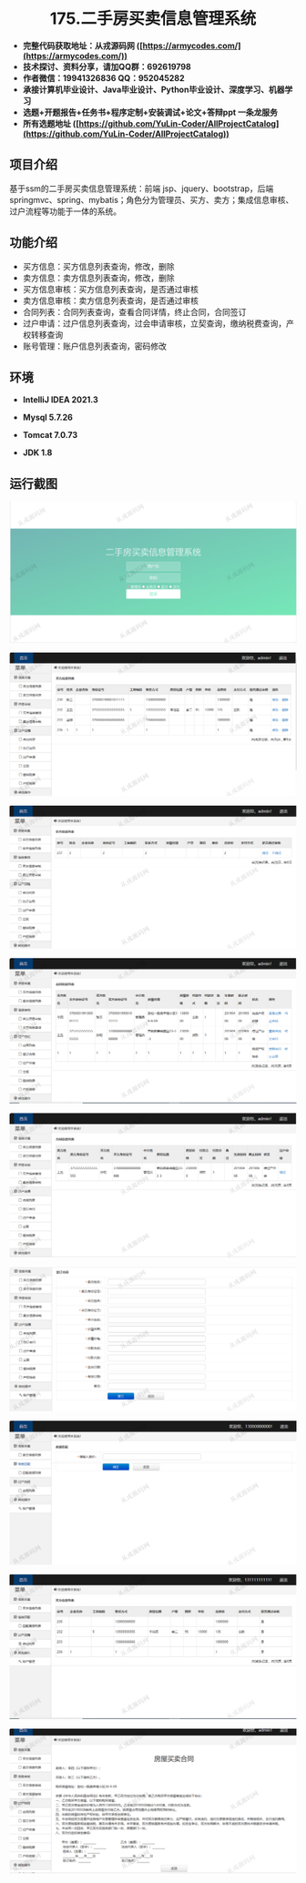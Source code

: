 <p><h1 align="center">175.二手房买卖信息管理系统</h1></p>

- <b>完整代码获取地址：从戎源码网 ([https://armycodes.com/](https://armycodes.com/))</b>
- <b>技术探讨、资料分享，请加QQ群：692619798</b> 
- <b>作者微信：19941326836  QQ：952045282</b> 
- <b>承接计算机毕业设计、Java毕业设计、Python毕业设计、深度学习、机器学习</b>
- <b>选题+开题报告+任务书+程序定制+安装调试+论文+答辩ppt 一条龙服务</b>
- <b>所有选题地址 ([https://github.com/YuLin-Coder/AllProjectCatalog](https://github.com/YuLin-Coder/AllProjectCatalog)) </b>

## 项目介绍
基于ssm的二手房买卖信息管理系统：前端 jsp、jquery、bootstrap，后端 springmvc、spring、mybatis；角色分为管理员、买方、卖方；集成信息审核、过户流程等功能于一体的系统。

## 功能介绍

- 买方信息：买方信息列表查询，修改，删除
- 卖方信息：卖方信息列表查询，修改，删除
- 买方信息审核：买方信息列表查询，是否通过审核
- 卖方信息审核：卖方信息列表查询，是否通过审核
- 合同列表：合同列表查询，查看合同详情，终止合同，合同签订
- 过户申请：过户信息列表查询，过会申请审核，立契查询，缴纳税费查询，产权转移查询
- 账号管理：账户信息列表查询，密码修改

## 环境

- <b>IntelliJ IDEA 2021.3</b>

- <b>Mysql 5.7.26</b>

- <b>Tomcat 7.0.73</b>

- <b>JDK 1.8</b>

## 运行截图
![](screenshot/1.png)

![](screenshot/2.png)

![](screenshot/3.png)

![](screenshot/4.png)

![](screenshot/5.png)

![](screenshot/6.png)

![](screenshot/7.png)

![](screenshot/8.png)

![](screenshot/9.png)


